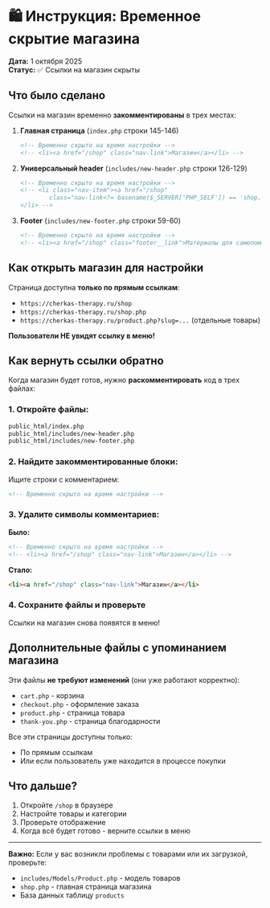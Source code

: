 # 🛍️ Инструкция: Временное скрытие магазина

**Дата:** 1 октября 2025  
**Статус:** ✅ Ссылки на магазин скрыты

## Что было сделано

Ссылки на магазин временно **закомментированы** в трех местах:

1. **Главная страница** (`index.php` строки 145-146)

   ```html
   <!-- Временно скрыто на время настройки -->
   <!-- <li><a href="/shop" class="nav-link">Магазин</a></li> -->
   ```

2. **Универсальный header** (`includes/new-header.php` строки 126-129)

   ```html
   <!-- Временно скрыто на время настройки -->
   <!-- <li class="nav-item"><a href="/shop"
           class="nav-link<?= basename($_SERVER['PHP_SELF']) == 'shop.php' ? ' active' : '' ?>">Магазин</a>
   </li> -->
   ```

3. **Footer** (`includes/new-footer.php` строки 59-60)
   ```html
   <!-- Временно скрыто на время настройки -->
   <!-- <li><a href="/shop" class="footer__link">Материалы для самопомощи</a></li> -->
   ```

## Как открыть магазин для настройки

Страница доступна **только по прямым ссылкам**:

- `https://cherkas-therapy.ru/shop`
- `https://cherkas-therapy.ru/shop.php`
- `https://cherkas-therapy.ru/product.php?slug=...` (отдельные товары)

**Пользователи НЕ увидят ссылку в меню!**

## Как вернуть ссылки обратно

Когда магазин будет готов, нужно **раскомментировать** код в трех файлах:

### 1. Откройте файлы:

```bash
public_html/index.php
public_html/includes/new-header.php
public_html/includes/new-footer.php
```

### 2. Найдите закомментированные блоки:

Ищите строки с комментарием:

```html
<!-- Временно скрыто на время настройки -->
```

### 3. Удалите символы комментариев:

**Было:**

```html
<!-- Временно скрыто на время настройки -->
<!-- <li><a href="/shop" class="nav-link">Магазин</a></li> -->
```

**Стало:**

```html
<li><a href="/shop" class="nav-link">Магазин</a></li>
```

### 4. Сохраните файлы и проверьте

Ссылки на магазин снова появятся в меню!

## Дополнительные файлы с упоминанием магазина

Эти файлы **не требуют изменений** (они уже работают корректно):

- `cart.php` - корзина
- `checkout.php` - оформление заказа
- `product.php` - страница товара
- `thank-you.php` - страница благодарности

Все эти страницы доступны только:

- По прямым ссылкам
- Или если пользователь уже находится в процессе покупки

## Что дальше?

1. Откройте `/shop` в браузере
2. Настройте товары и категории
3. Проверьте отображение
4. Когда всё будет готово - верните ссылки в меню

---

**Важно:** Если у вас возникли проблемы с товарами или их загрузкой, проверьте:

- `includes/Models/Product.php` - модель товаров
- `shop.php` - главная страница магазина
- База данных таблицу `products`
